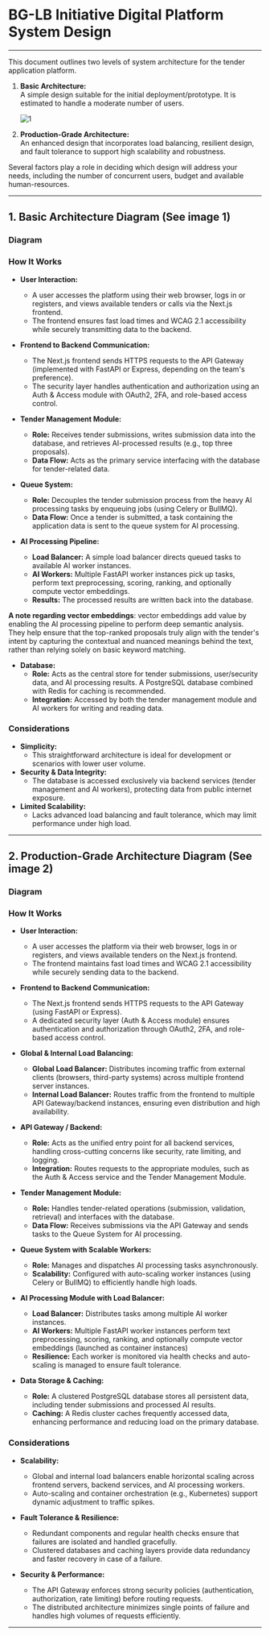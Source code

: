 # BG-LB Initiative Digital Platform System Design



---

This document outlines two levels of system architecture for the tender application platform.

1. **Basic Architecture:**  
   A simple design suitable for the initial deployment/prototype. It is estimated to handle a moderate number of users.

   ![1](image-1)

3. **Production-Grade Architecture:**  
   An enhanced design that incorporates load balancing, resilient design, and fault tolerance to support high scalability and robustness.

Several factors play a role in deciding which design will address your needs, including the number of concurrent users, budget and available human-resources.

---

## 1. Basic Architecture Diagram (See image 1)

### Diagram


### How It Works

- **User Interaction:**  
  - A user accesses the platform using their web browser, logs in or registers, and views available tenders or calls via the Next.js frontend.
  - The frontend ensures fast load times and WCAG 2.1 accessibility while securely transmitting data to the backend.

- **Frontend to Backend Communication:**  
  - The Next.js frontend sends HTTPS requests to the API Gateway (implemented with FastAPI or Express, depending on the team's preference).
  - The security layer handles authentication and authorization using an Auth & Access module with OAuth2, 2FA, and role-based access control.

- **Tender Management Module:**  
  - **Role:** Receives tender submissions, writes submission data into the database, and retrieves AI-processed results (e.g., top three proposals).
  - **Data Flow:** Acts as the primary service interfacing with the database for tender-related data.

- **Queue System:**  
  - **Role:** Decouples the tender submission process from the heavy AI processing tasks by enqueuing jobs (using Celery or BullMQ).
  - **Data Flow:** Once a tender is submitted, a task containing the application data is sent to the queue system for AI processing.

- **AI Processing Pipeline:**  
  - **Load Balancer:** A simple load balancer directs queued tasks to available AI worker instances.
  - **AI Workers:** Multiple FastAPI worker instances pick up tasks, perform text preprocessing, scoring, ranking, and optionally compute vector embeddings.
  - **Results:** The processed results are written back into the database.

**A note regarding vector embeddings**: vector embeddings add value by enabling the AI processing pipeline to perform deep semantic analysis. 
They help ensure that the top-ranked proposals truly align with the tender's intent by capturing the contextual and nuanced meanings behind the text, rather than relying solely on basic keyword matching.

- **Database:**  
  - **Role:** Acts as the central store for tender submissions, user/security data, and AI processing results. A PostgreSQL database combined with Redis for caching is recommended.
  - **Integration:** Accessed by both the tender management module and AI workers for writing and reading data.

### Considerations

- **Simplicity:**  
  - This straightforward architecture is ideal for development or scenarios with lower user volume.
- **Security & Data Integrity:**  
  - The database is accessed exclusively via backend services (tender management and AI workers), protecting data from public internet exposure.
- **Limited Scalability:**  
  - Lacks advanced load balancing and fault tolerance, which may limit performance under high load.

---

## 2. Production-Grade Architecture Diagram (See image 2)

### Diagram


### How It Works

- **User Interaction:**  
  - A user accesses the platform via their web browser, logs in or registers, and views available tenders on the Next.js frontend.
  - The frontend maintains fast load times and WCAG 2.1 accessibility while securely sending data to the backend.

- **Frontend to Backend Communication:**  
  - The Next.js frontend sends HTTPS requests to the API Gateway (using FastAPI or Express).
  - A dedicated security layer (Auth & Access module) ensures authentication and authorization through OAuth2, 2FA, and role-based access control.

- **Global & Internal Load Balancing:**  
  - **Global Load Balancer:** Distributes incoming traffic from external clients (browsers, third-party systems) across multiple frontend server instances.
  - **Internal Load Balancer:** Routes traffic from the frontend to multiple API Gateway/backend instances, ensuring even distribution and high availability.

- **API Gateway / Backend:**  
  - **Role:** Acts as the unified entry point for all backend services, handling cross-cutting concerns like security, rate limiting, and logging.
  - **Integration:** Routes requests to the appropriate modules, such as the Auth & Access service and the Tender Management Module.

- **Tender Management Module:**  
  - **Role:** Handles tender-related operations (submission, validation, retrieval) and interfaces with the database.
  - **Data Flow:** Receives submissions via the API Gateway and sends tasks to the Queue System for AI processing.

- **Queue System with Scalable Workers:**  
  - **Role:** Manages and dispatches AI processing tasks asynchronously.
  - **Scalability:** Configured with auto-scaling worker instances (using Celery or BullMQ) to efficiently handle high loads.

- **AI Processing Module with Load Balancer:**  
  - **Load Balancer:** Distributes tasks among multiple AI worker instances.
  - **AI Workers:** Multiple FastAPI worker instances perform text preprocessing, scoring, ranking, and optionally compute vector embeddings (launched as container instances)
  - **Resilience:** Each worker is monitored via health checks and auto-scaling is managed to ensure fault tolerance.

- **Data Storage & Caching:**  
  - **Role:** A clustered PostgreSQL database stores all persistent data, including tender submissions and processed AI results.
  - **Caching:** A Redis cluster caches frequently accessed data, enhancing performance and reducing load on the primary database.

### Considerations

- **Scalability:**  
  - Global and internal load balancers enable horizontal scaling across frontend servers, backend services, and AI processing workers.
  - Auto-scaling and container orchestration (e.g., Kubernetes) support dynamic adjustment to traffic spikes.
  
- **Fault Tolerance & Resilience:**  
  - Redundant components and regular health checks ensure that failures are isolated and handled gracefully.
  - Clustered databases and caching layers provide data redundancy and faster recovery in case of a failure.
  
- **Security & Performance:**  
  - The API Gateway enforces strong security policies (authentication, authorization, rate limiting) before routing requests.
  - The distributed architecture minimizes single points of failure and handles high volumes of requests efficiently.

---
